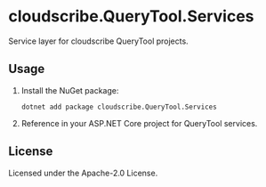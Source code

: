 # cloudscribe.QueryTool.Services

Service layer for cloudscribe QueryTool projects.

## Usage

1. Install the NuGet package:
   ```shell
   dotnet add package cloudscribe.QueryTool.Services
   ```
2. Reference in your ASP.NET Core project for QueryTool services.

## License

Licensed under the Apache-2.0 License.
